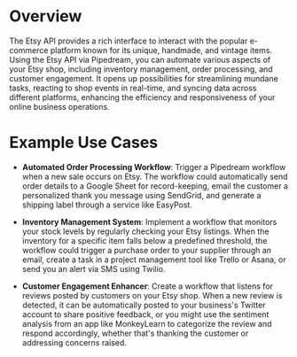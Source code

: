 # Overview

The Etsy API provides a rich interface to interact with the popular e-commerce platform known for its unique, handmade, and vintage items. Using the Etsy API via Pipedream, you can automate various aspects of your Etsy shop, including inventory management, order processing, and customer engagement. It opens up possibilities for streamlining mundane tasks, reacting to shop events in real-time, and syncing data across different platforms, enhancing the efficiency and responsiveness of your online business operations.

# Example Use Cases

- **Automated Order Processing Workflow**: Trigger a Pipedream workflow when a new sale occurs on Etsy. The workflow could automatically send order details to a Google Sheet for record-keeping, email the customer a personalized thank you message using SendGrid, and generate a shipping label through a service like EasyPost.

- **Inventory Management System**: Implement a workflow that monitors your stock levels by regularly checking your Etsy listings. When the inventory for a specific item falls below a predefined threshold, the workflow could trigger a purchase order to your supplier through an email, create a task in a project management tool like Trello or Asana, or send you an alert via SMS using Twilio.

- **Customer Engagement Enhancer**: Create a workflow that listens for reviews posted by customers on your Etsy shop. When a new review is detected, it can be automatically posted to your business's Twitter account to share positive feedback, or you might use the sentiment analysis from an app like MonkeyLearn to categorize the review and respond accordingly, whether that's thanking the customer or addressing concerns raised.
